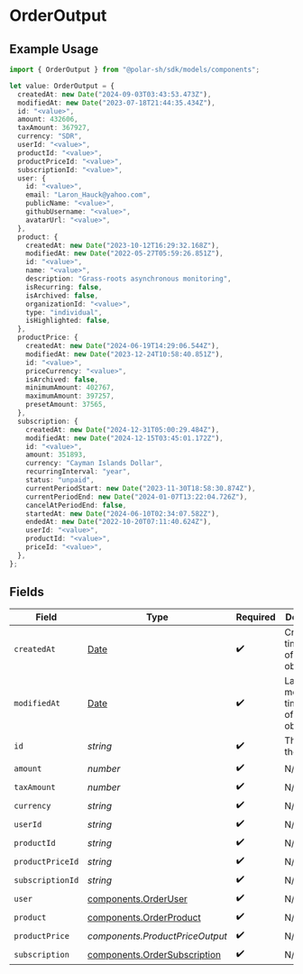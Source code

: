 # OrderOutput

## Example Usage

```typescript
import { OrderOutput } from "@polar-sh/sdk/models/components";

let value: OrderOutput = {
  createdAt: new Date("2024-09-03T03:43:53.473Z"),
  modifiedAt: new Date("2023-07-18T21:44:35.434Z"),
  id: "<value>",
  amount: 432606,
  taxAmount: 367927,
  currency: "SDR",
  userId: "<value>",
  productId: "<value>",
  productPriceId: "<value>",
  subscriptionId: "<value>",
  user: {
    id: "<value>",
    email: "Laron_Hauck@yahoo.com",
    publicName: "<value>",
    githubUsername: "<value>",
    avatarUrl: "<value>",
  },
  product: {
    createdAt: new Date("2023-10-12T16:29:32.168Z"),
    modifiedAt: new Date("2022-05-27T05:59:26.851Z"),
    id: "<value>",
    name: "<value>",
    description: "Grass-roots asynchronous monitoring",
    isRecurring: false,
    isArchived: false,
    organizationId: "<value>",
    type: "individual",
    isHighlighted: false,
  },
  productPrice: {
    createdAt: new Date("2024-06-19T14:29:06.544Z"),
    modifiedAt: new Date("2023-12-24T10:58:40.851Z"),
    id: "<value>",
    priceCurrency: "<value>",
    isArchived: false,
    minimumAmount: 402767,
    maximumAmount: 397257,
    presetAmount: 37565,
  },
  subscription: {
    createdAt: new Date("2024-12-31T05:00:29.484Z"),
    modifiedAt: new Date("2024-12-15T03:45:01.172Z"),
    id: "<value>",
    amount: 351893,
    currency: "Cayman Islands Dollar",
    recurringInterval: "year",
    status: "unpaid",
    currentPeriodStart: new Date("2023-11-30T18:58:30.874Z"),
    currentPeriodEnd: new Date("2024-01-07T13:22:04.726Z"),
    cancelAtPeriodEnd: false,
    startedAt: new Date("2024-06-10T02:34:07.582Z"),
    endedAt: new Date("2022-10-20T07:11:40.624Z"),
    userId: "<value>",
    productId: "<value>",
    priceId: "<value>",
  },
};
```

## Fields

| Field                                                                                         | Type                                                                                          | Required                                                                                      | Description                                                                                   |
| --------------------------------------------------------------------------------------------- | --------------------------------------------------------------------------------------------- | --------------------------------------------------------------------------------------------- | --------------------------------------------------------------------------------------------- |
| `createdAt`                                                                                   | [Date](https://developer.mozilla.org/en-US/docs/Web/JavaScript/Reference/Global_Objects/Date) | :heavy_check_mark:                                                                            | Creation timestamp of the object.                                                             |
| `modifiedAt`                                                                                  | [Date](https://developer.mozilla.org/en-US/docs/Web/JavaScript/Reference/Global_Objects/Date) | :heavy_check_mark:                                                                            | Last modification timestamp of the object.                                                    |
| `id`                                                                                          | *string*                                                                                      | :heavy_check_mark:                                                                            | The ID of the object.                                                                         |
| `amount`                                                                                      | *number*                                                                                      | :heavy_check_mark:                                                                            | N/A                                                                                           |
| `taxAmount`                                                                                   | *number*                                                                                      | :heavy_check_mark:                                                                            | N/A                                                                                           |
| `currency`                                                                                    | *string*                                                                                      | :heavy_check_mark:                                                                            | N/A                                                                                           |
| `userId`                                                                                      | *string*                                                                                      | :heavy_check_mark:                                                                            | N/A                                                                                           |
| `productId`                                                                                   | *string*                                                                                      | :heavy_check_mark:                                                                            | N/A                                                                                           |
| `productPriceId`                                                                              | *string*                                                                                      | :heavy_check_mark:                                                                            | N/A                                                                                           |
| `subscriptionId`                                                                              | *string*                                                                                      | :heavy_check_mark:                                                                            | N/A                                                                                           |
| `user`                                                                                        | [components.OrderUser](../../models/components/orderuser.md)                                  | :heavy_check_mark:                                                                            | N/A                                                                                           |
| `product`                                                                                     | [components.OrderProduct](../../models/components/orderproduct.md)                            | :heavy_check_mark:                                                                            | N/A                                                                                           |
| `productPrice`                                                                                | *components.ProductPriceOutput*                                                               | :heavy_check_mark:                                                                            | N/A                                                                                           |
| `subscription`                                                                                | [components.OrderSubscription](../../models/components/ordersubscription.md)                  | :heavy_check_mark:                                                                            | N/A                                                                                           |